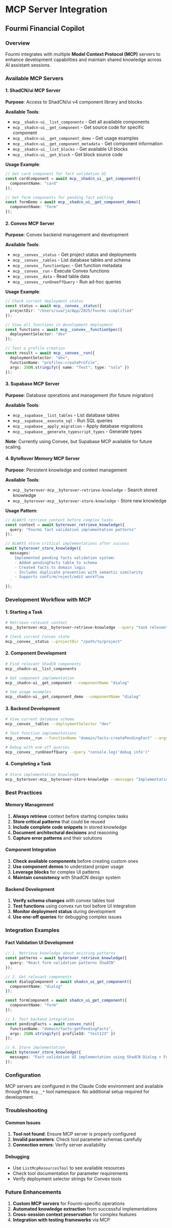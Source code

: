 # MCP Server Integration
## Fourmi Financial Copilot

### Overview

Fourmi integrates with multiple **Model Context Protocol (MCP)** servers to enhance development capabilities and maintain shared knowledge across AI assistant sessions.

### Available MCP Servers

#### 1. ShadCN/ui MCP Server
**Purpose**: Access to ShadCN/ui v4 component library and blocks

**Available Tools**:
- `mcp__shadcn-ui__list_components` - Get all available components
- `mcp__shadcn-ui__get_component` - Get source code for specific component
- `mcp__shadcn-ui__get_component_demo` - Get usage examples
- `mcp__shadcn-ui__get_component_metadata` - Get component information
- `mcp__shadcn-ui__list_blocks` - Get available UI blocks
- `mcp__shadcn-ui__get_block` - Get block source code

**Usage Example**:
```typescript
// Get card component for fact validation UI
const cardComponent = await mcp__shadcn_ui__get_component({
  componentName: "card"
});

// Get form components for pending fact editing
const formDemo = await mcp__shadcn_ui__get_component_demo({
  componentName: "form"
});
```

#### 2. Convex MCP Server
**Purpose**: Convex backend management and development

**Available Tools**:
- `mcp__convex__status` - Get project status and deployments
- `mcp__convex__tables` - List database tables and schema
- `mcp__convex__functionSpec` - Get function metadata
- `mcp__convex__run` - Execute Convex functions
- `mcp__convex__data` - Read table data
- `mcp__convex__runOneoffQuery` - Run ad-hoc queries

**Usage Example**:
```typescript
// Check current deployment status
const status = await mcp__convex__status({
  projectDir: "/Users/suarja/App/2025/fourmi-simplified"
});

// View all functions in development deployment
const functions = await mcp__convex__functionSpec({
  deploymentSelector: "dev"
});

// Test a profile creation
const result = await mcp__convex__run({
  deploymentSelector: "dev",
  functionName: "profiles:createProfile",
  args: JSON.stringify({ name: "Test", type: "solo" })
});
```

#### 3. Supabase MCP Server
**Purpose**: Database operations and management (for future migration)

**Available Tools**:
- `mcp__supabase__list_tables` - List database tables
- `mcp__supabase__execute_sql` - Run SQL queries
- `mcp__supabase__apply_migration` - Apply database migrations
- `mcp__supabase__generate_typescript_types` - Generate types

**Note**: Currently using Convex, but Supabase MCP available for future scaling.

#### 4. ByteRover Memory MCP Server
**Purpose**: Persistent knowledge and context management

**Available Tools**:
- `mcp__byterover-mcp__byterover-retrieve-knowledge` - Search stored knowledge
- `mcp__byterover-mcp__byterover-store-knowledge` - Store new knowledge

**Usage Pattern**:
```typescript
// ALWAYS retrieve context before complex tasks
const context = await byterover_retrieve_knowledge({
  query: "Fourmi fact validation implementation patterns"
});

// ALWAYS store critical implementations after success
await byterover_store_knowledge({
  messages: `
    Implemented pending facts validation system:
    - Added pendingFacts table to schema
    - Created facts.ts domain logic
    - Includes duplicate prevention with semantic similarity
    - Supports confirm/reject/edit workflow
  `
});
```

### Development Workflow with MCP

#### 1. Starting a Task
```bash
# Retrieve relevant context
mcp__byterover-mcp__byterover-retrieve-knowledge --query "task relevant keywords"

# Check current Convex state
mcp__convex__status --projectDir "/path/to/project"
```

#### 2. Component Development
```bash
# Find relevant ShadCN components
mcp__shadcn-ui__list_components

# Get component implementation
mcp__shadcn-ui__get_component --componentName "dialog"

# See usage examples
mcp__shadcn-ui__get_component_demo --componentName "dialog"
```

#### 3. Backend Development
```bash
# View current database schema
mcp__convex__tables --deploymentSelector "dev"

# Test function implementations
mcp__convex__run --functionName "domain/facts:createPendingFact" --args "{...}"

# Debug with one-off queries
mcp__convex__runOneoffQuery --query "console.log('debug info')"
```

#### 4. Completing a Task
```bash
# Store implementation knowledge
mcp__byterover-mcp__byterover-store-knowledge --messages "Implementation details with code snippets"
```

### Best Practices

#### Memory Management
1. **Always retrieve** context before starting complex tasks
2. **Store critical patterns** that could be reused
3. **Include complete code snippets** in stored knowledge
4. **Document architectural decisions** and reasoning
5. **Capture error patterns** and their solutions

#### Component Integration
1. **Check available components** before creating custom ones
2. **Use component demos** to understand proper usage
3. **Leverage blocks** for complex UI patterns
4. **Maintain consistency** with ShadCN design system

#### Backend Development
1. **Verify schema changes** with convex tables tool
2. **Test functions** using convex run tool before UI integration
3. **Monitor deployment status** during development
4. **Use one-off queries** for debugging complex issues

### Integration Examples

#### Fact Validation UI Development
```typescript
// 1. Retrieve knowledge about existing patterns
const patterns = await byterover_retrieve_knowledge({
  query: "React form validation patterns ShadCN"
});

// 2. Get relevant components
const dialogComponent = await shadcn_ui_get_component({
  componentName: "dialog"
});

const formComponent = await shadcn_ui_get_component({
  componentName: "form"
});

// 3. Test backend integration
const pendingFacts = await convex_run({
  functionName: "domain/facts:getPendingFacts",
  args: JSON.stringify({ profileId: "test123" })
});

// 4. Store implementation
await byterover_store_knowledge({
  messages: "Fact validation UI implementation using ShadCN Dialog + Form..."
});
```

### Configuration

MCP servers are configured in the Claude Code environment and available through the `mcp__*` tool namespace. No additional setup required for development.

### Troubleshooting

#### Common Issues
1. **Tool not found**: Ensure MCP server is properly configured
2. **Invalid parameters**: Check tool parameter schemas carefully
3. **Connection errors**: Verify server availability

#### Debugging
- Use `ListMcpResourcesTool` to see available resources
- Check tool documentation for parameter requirements
- Verify deployment selector strings for Convex tools

### Future Enhancements

1. **Custom MCP servers** for Fourmi-specific operations
2. **Automated knowledge extraction** from successful implementations
3. **Cross-session context preservation** for complex features
4. **Integration with testing frameworks** via MCP